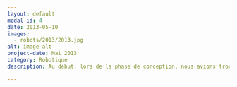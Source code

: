 ```yaml
---
layout: default
modal-id: 4
date: 2013-05-10
images:
  - robots/2013/2013.jpg
alt: image-alt
project-date: Mai 2013
category: Robotique
description: Au début, lors de la phase de conception, nous avions trouvé un partenaire pour réaliser nos pièces mécanique. Celui-ci nous a malheuresement fait faux bon et de ce fait notre conception de deux robots n'a pas été réalisable. Nous avons recyclé le robot de 2010 en lui changeant son logiciel, qui lui avait bien évolué en 3 ans, ainsi que les quelques actionneurs principaux. Ce robot recyclé a été homologué dès le début de la qualification et, à l'issue des 5 matchs de qualification, nous avons terminé 69e / 146 homologués.

---
```

